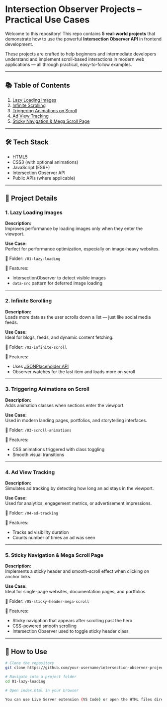 # Intersection Observer Projects – Practical Use Cases

Welcome to this repository! 
This repo contains **5 real-world projects** that demonstrate how to use the powerful **Intersection Observer API** in frontend development.

These projects are crafted to help beginners and intermediate developers understand and implement scroll-based interactions in modern web applications — all through practical, easy-to-follow examples.

---

## 📚 Table of Contents

1. [Lazy Loading Images](#1-lazy-loading-images)
2. [Infinite Scrolling](#2-infinite-scrolling)
3. [Triggering Animations on Scroll](#3-triggering-animations-on-scroll)
4. [Ad View Tracking](#4-ad-view-tracking)
5. [Sticky Navigation & Mega Scroll Page](#5-sticky-navigation--mega-scroll-page)

---

## 🛠️ Tech Stack

- HTML5
- CSS3 (with optional animations)
- JavaScript (ES6+)
- Intersection Observer API
- Public APIs (where applicable)

---

## 📁 Project Details

### 1. Lazy Loading Images

**Description:**  
Improves performance by loading images only when they enter the viewport.

**Use Case:**  
Perfect for performance optimization, especially on image-heavy websites.

📂 Folder: `/01-lazy-loading`

🔗 Features:
- IntersectionObserver to detect visible images
- `data-src` pattern for deferred image loading

---

### 2. Infinite Scrolling

**Description:**  
Loads more data as the user scrolls down a list — just like social media feeds.

**Use Case:**  
Ideal for blogs, feeds, and dynamic content fetching.

📂 Folder: `/02-infinite-scroll`

🔗 Features:
- Uses [JSONPlaceholder API](https://jsonplaceholder.typicode.com/)
- Observer watches for the last item and loads more on scroll

---

### 3. Triggering Animations on Scroll

**Description:**  
Adds animation classes when sections enter the viewport.

**Use Case:**  
Used in modern landing pages, portfolios, and storytelling interfaces.

📂 Folder: `/03-scroll-animations`

🔗 Features:
- CSS animations triggered with class toggling
- Smooth visual transitions

---

### 4. Ad View Tracking

**Description:**  
Simulates ad tracking by detecting how long an ad stays in the viewport.

**Use Case:**  
Used for analytics, engagement metrics, or advertisement impressions.

📂 Folder: `/04-ad-tracking`

🔗 Features:
- Tracks ad visibility duration
- Counts number of times an ad was seen

---

### 5. Sticky Navigation & Mega Scroll Page

**Description:**  
Implements a sticky header and smooth-scroll effect when clicking on anchor links.

**Use Case:**  
Ideal for single-page websites, documentation pages, and portfolios.

📂 Folder: `/05-sticky-header-mega-scroll`

🔗 Features:
- Sticky navigation that appears after scrolling past the hero
- CSS-powered smooth scrolling
- Intersection Observer used to toggle sticky header class

---

## 🎯 How to Use

```bash
# Clone the repository
git clone https://github.com/your-username/intersection-observer-projects.git

# Navigate into a project folder
cd 01-lazy-loading

# Open index.html in your browser

You can use Live Server extension (VS Code) or open the HTML files directly.
```
